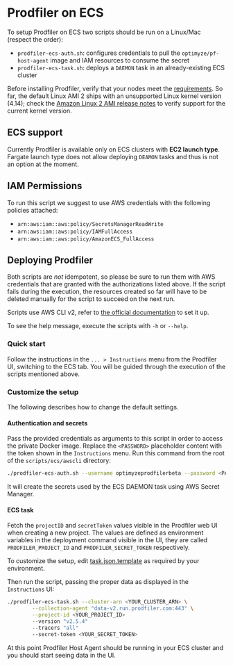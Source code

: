 # Prodfiler on ECS

To setup Prodfiler on ECS two scripts should be run on a Linux/Mac (respect the order):
* `prodfiler-ecs-auth.sh`: configures credentials to pull the `optimyze/pf-host-agent` image
and IAM resources to consume the secret
* `prodfiler-ecs-task.sh`: deploys a `DAEMON` task in an already-existing ECS cluster

Before installing Prodfiler, verify that your nodes meet the [requirements](README.md#supported-platforms).
So far, the default Linux AMI 2 ships with an unsupported Linux kernel version (4.14); check the
[Amazon Linux 2 AMI release notes](https://aws.amazon.com/amazon-linux-2/release-notes/) to verify 
support for the current kernel version.  

## ECS support

Currently Prodfiler is available only on ECS clusters with **EC2 launch type**.
Fargate launch type does not allow deploying `DEAMON` tasks and thus is not an option at the moment.

## IAM Permissions

To run this script we suggest to use AWS credentials with the following policies attached:   

* `arn:aws:iam::aws:policy/SecretsManagerReadWrite`
* `arn:aws:iam::aws:policy/IAMFullAccess`
* `arn:aws:iam::aws:policy/AmazonECS_FullAccess`

## Deploying Prodfiler 

Both scripts are _not_ idempotent, so please be sure to run them with AWS credentials 
that are granted with the authorizations listed above. If the script fails during the execution,
the resources created so far will have to be deleted manually for the script to succeed on the next run.

Scripts use AWS CLI v2, refer to [the official documentation](https://docs.aws.amazon.com/cli/latest/userguide/install-cliv2.html)
to set it up. 

To see the help message, execute the scripts with `-h` or `--help`.

### Quick start

Follow the instructions in the `... > Instructions` menu from the Prodfiler UI, switching to the ECS tab.
You will be guided through the execution of the scripts mentioned above.

### Customize the setup

The following describes how to change the default settings.

#### Authentication and secrets

Pass the provided credentials as arguments to this script in order to access the private Docker image.
Replace the `<PASSWORD>` placeholder content with the token shown in the `Instructions` menu.
Run this command from the root of the `scripts/ecs/awscli` directory:

```bash
./prodfiler-ecs-auth.sh --username optimyzeprodfilerbeta --password <PASSWORD>
```

It will create the secrets used by the ECS DAEMON task using AWS Secret Manager.

#### ECS task

Fetch the `projectID` and `secretToken` values visible in the Prodfiler web UI
when creating a new project.
The values are defined as environment variables in the deployment command visible in the UI,
they are called `PRODFILER_PROJECT_ID` and `PRODFILER_SECRET_TOKEN` respectively.

To customize the setup, edit [task.json.template](scripts/ecs/awscli/task.json.template) as required by your environment.

Then run the script, passing the proper data as displayed in the `Instructions` UI:

```bash
./prodfiler-ecs-task.sh --cluster-arn <YOUR_CLUSTER_ARN> \
        --collection-agent "data-v2.run.prodfiler.com:443" \
        --project-id <YOUR_PROJECT_ID>
        --version "v2.5.4"
        --tracers "all"
        --secret-token <YOUR_SECRET_TOKEN>
```
At this point Prodfiler Host Agent should be running in your ECS cluster and you should start seeing data in the UI.
